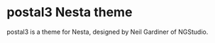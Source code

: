 postal3 Nesta theme
===============

postal3 is a theme for Nesta, designed by Neil Gardiner of NGStudio.
